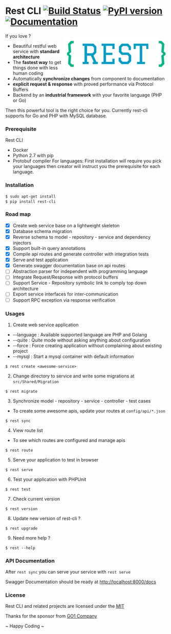 # Rest CLI   [![Build Status](https://travis-ci.org/loint/rest-cli.svg?branch=master)](https://travis-ci.org/loint/rest-cli) [![PyPI version](https://badge.fury.io/py/rest-cli.svg)](https://badge.fury.io/py/rest-cli) [![Documentation](https://img.shields.io/badge/documentation-rest-ff69b4.svg)](https://loint.github.io/rest-cli/index.md)

<img src="docs/rest.jpg" width=320 align=right>

If you love ?
- Beautiful restful web service with **standard architecture**
- The **fastest way** to get things done with less human coding
- Automatically **synchronize changes** from component to documentation
- **explicit request & response** with proved performance via Protocol Buffers
- Backend by an **industrial framework** with your favorite language (PHP or Go)

Then this powerful tool is the right choice for you.
Currently rest-cli supports for Go and PHP with MySQL database.

### Prerequisite
Rest CLI
- Docker
- Python 2.7 with pip
- Protobuf compiler
For languages: First installation will require you pick your languages
then creator will instruct you the prerequisite for each language.

### Installation
```
$ sudo apt-get install
$ pip install rest-cli
```

### Road map
- [x] Create web service base on a lightweight skeleton
- [x] Database schema migration
- [x] Reverse schema to model - repository - service and dependency injectors
- [x] Support built-in query annotations
- [x] Compile api routes and generate controller with integration tests
- [x] Serve and test application
- [x] Generate swagger documentation base on api routes
- [ ] Abstraction parser for independent with programming language
- [ ] Integrate Request/Response with protocol buffers
- [ ] Support Service - Repository symbolic link to comply top down architecture
- [ ] Export service interfaces for inter-communication
- [ ] Support RPC exception via response verification

### Usages
1. Create web service application
- --language : Available supported language are PHP and Golang
- --quite : Quite mode without asking anything about configuration
- --force : Force creating application without complaining about existing project
- --mysql : Start a mysql container with default information
```
$ rest create <awesome-service>
```
2. Change directory to service and write some migrations at `src/Shared/Migration`
```
$ rest migrate
```
3. Synchronize model - repository - service - controller - test cases
- To create some awesome apis, update your routes at `config/api/*.json`
```
$ rest sync
```
4. View route list
- To see which routes are configured and manage apis
```
$ rest route
```
5. Serve your application to test in browser
```
$ rest serve
```
6. Test your application with PHPUnit
```
$ rest test
```
7. Check current version
```
$ rest version
```
8. Update new version of rest-cli ?
```
$ rest upgrade
```
9. Need more help ?
```
$ rest --help
```
### API Documentation
After `rest sync` you can serve your service with `rest serve`

Swagger Documentation should be ready at [http://localhost:8000/docs](http://localhost:8000/docs)

### License
Rest CLI and related projects are licensed under the [MIT](LICENSE)

Thanks for the sponsor from [GO1 Company](http://go1.com)

~ Happy Coding ~